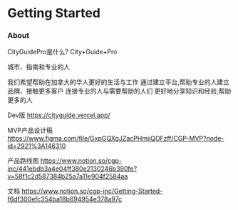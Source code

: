 # Getting Started
### About
CityGuidePro是什么?
City+Guide+Pro 

城市、指南和专业的人

我们希望帮助在加拿大的华人更好的生活与工作 通过建立平台,帮助专业的人建立品牌、接触更多客户 连接专业的人与需要帮助的人们 更好地分享知识和经验,帮助更多的人

Dev版 https://cityguide.vercel.app/ 

MVP产品设计稿 https://www.figma.com/file/GxpGQXgJZacPHmjiQOFzff/CGP-MVP?node-id=2921%3A146310 

产品路线图 https://www.notion.so/cgp-inc/441ebdb3a4e04ff380e2130246b390fe?v=58f1c2d587384b25a7a11e904f2584aa 

文档 https://www.notion.so/cgp-inc/Getting-Started-f6df300efc354ba18b694954e378a97c
